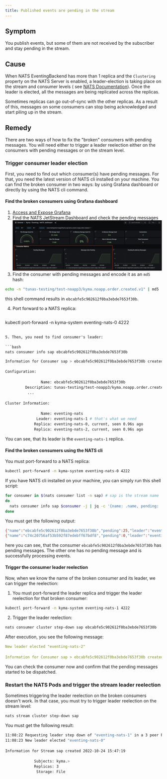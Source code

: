 ```yaml
---
title: Published events are pending in the stream
---
```


## Symptom

You publish events, but some of them are not received by the subscriber and stay pending in the stream.

## Cause

When NATS EventingBackend has more than 1 replica and the `Clustering` property on the NATS Server is enabled,
a leader-election is taking place on the stream and consumer levels (
see [NATS Documentation](https://docs.nats.io/running-a-nats-service/configuration/clustering/jetstream_clustering)).
Once the leader is elected, all the messages are being replicated across the replicas.

Sometimes replicas can go out-of-sync with the other replicas.
As a result of this, messages on some consumers can stop being acknowledged and start piling up in the stream.

## Remedy

There are two ways of how to fix the "broken" consumers with pending messages. You will need either to trigger a leader
reelection either on the consumers
with pending messages or on the stream level.

### Trigger consumer leader election

First, you need to find out which consumer(s) have pending messages. For that, you need the latest version of NATS cli
installed on your machine.
You can find the broken consumer in two ways: by using Grafana dashboard or directly by using the NATS cli command.

#### Find the broken consumers using Grafana dashboard

1. [Access and Expose Grafana](../../security/sec-06-access-expose-grafana.md)
2. Find the NATS JetStream Dashboard and check the pending messages
   ![Pending consumer](../../assets/grafana_pending_consumer.png)
3. Find the consumer with pending messages and encode it as an `md5` hash:

```bash
echo -n "tunas-testing/test-noapp3/kyma.noapp.order.created.v1" | md5
```

this shell command results in `ebcabfe5c902612f0ba3ebde7653f30b`.

4. Port forward to a NATS replica:

   ```bash
kubectl port-forward -n kyma-system eventing-nats-0 4222  
```

5. Then, you need to find consumer's leader:

```bash
nats consumer info sap ebcabfe5c902612f0ba3ebde7653f30b
```

```bash
Information for Consumer sap > ebcabfe5c902612f0ba3ebde7653f30b created 2022-10-24T15:49:43+02:00

Configuration:

                Name: ebcabfe5c902612f0ba3ebde7653f30b
         Description: tunas-testing/test-noapp3/kyma.noapp.order.created.v1
          ...

Cluster Information:

                Name: eventing-nats
              Leader: eventing-nats-1 # that's what we need
             Replica: eventing-nats-0, current, seen 0.96s ago
             Replica: eventing-nats-2, current, seen 0.96s ago
```

You can see, that its leader is the `eventing-nats-1` replica.

#### Find the broken consumers using the NATS cli

You must port-forward to a NATS replica:

```bash
kubectl port-forward -n kyma-system eventing-nats-0 4222  
```

If you have NATS cli installed on your machine, you can simply run this shell script:

```bash
for consumer in $(nats consumer list -n sap) # sap is the stream name
do
  nats consumer info sap $consumer -j | jq -c '{name: .name, pending: .num_pending, leader: .cluster.leader}'
done
```

You must get the following output:

```bash
{"name":"ebcabfe5c902612f0ba3ebde7653f30b","pending":25,"leader":"eventing-nats-1"}
{"name":"c74c20756af53b592f87edebff67bdf8","pending":0,"leader":"eventing-nats-0"}
```

here you can see, that the consumer `ebcabfe5c902612f0ba3ebde7653f30b` has pending messages. The other one has no
pending message and
is successfully processing events.

#### Trigger the consumer leader reelection

Now, when we know the name of the broken consumer and its leader, we can trigger the reelection:

1. You must port-forward the leader replica and trigger the leader reelection for that broken consumer:

```bash
kubectl port-forward -n kyma-system eventing-nats-1 4222  
```

2. Trigger the leader reelection:

```bash
nats consumer cluster step-down sap ebcabfe5c902612f0ba3ebde7653f30b
```

After execution, you see the following message:

```yaml
New leader elected "eventing-nats-2"

Information for Consumer sap > ebcabfe5c902612f0ba3ebde7653f30b created 2022-10-24T15:49:43+02:00
```

You can check the consumer now and confirm that the pending messages started to be dispatched.

### Restart the NATS Pods and trigger the stream leader reelection

Sometimes triggering the leader reelection on the broken consumers doesn't work. In that case, you must try to trigger
leader reelection on the stream level:

```bash
nats stream cluster step-down sap
```

You must get the following result:

```bash
11:08:22 Requesting leader step down of "eventing-nats-1" in a 3 peer RAFT group
11:08:23 New leader elected "eventing-nats-0"

Information for Stream sap created 2022-10-24 15:47:19

             Subjects: kyma.>
             Replicas: 3
              Storage: File
```
